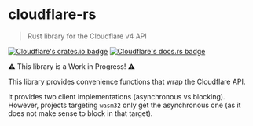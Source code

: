 # cloudflare-rs
> Rust library for the Cloudflare v4 API

[![Cloudflare's crates.io badge](https://img.shields.io/crates/v/cloudflare.svg)](https://crates.io/crates/cloudflare)
[![Cloudflare's docs.rs badge](https://docs.rs/cloudflare/badge.svg)](https://docs.rs/cloudflare)

⚠️ This library is a Work in Progress! ⚠️

This library provides convenience functions that wrap the Cloudflare API.

It provides two client implementations (asynchronous vs blocking). However, 
projects targeting `wasm32` only get the asynchronous one (as it does not make
sense to block in that target).